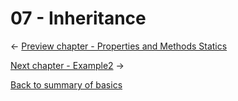 07 - Inheritance
===============================


<- [Preview chapter - Properties and Methods Statics](https://github.com/gael-damour/php-oriented-object-learning/tree/master/Basics/06-Properties-and-Methods-Statics)

[Next chapter - Example2](https://github.com/gael-damour/php-oriented-object-learning/tree/master/Basics/08-Example2) ->

[Back to summary of basics](https://github.com/gael-damour/php-oriented-object-learning/tree/master/Basics)